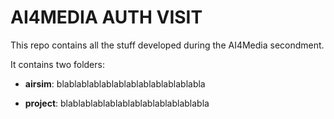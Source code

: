 # AI4MEDIA AUTH VISIT 

This repo contains all the stuff developed during the AI4Media secondment.

It contains two folders: 

* **airsim**: blablablablablablablablablablablabla

* **project**: blablablablablablablablablablablabla



